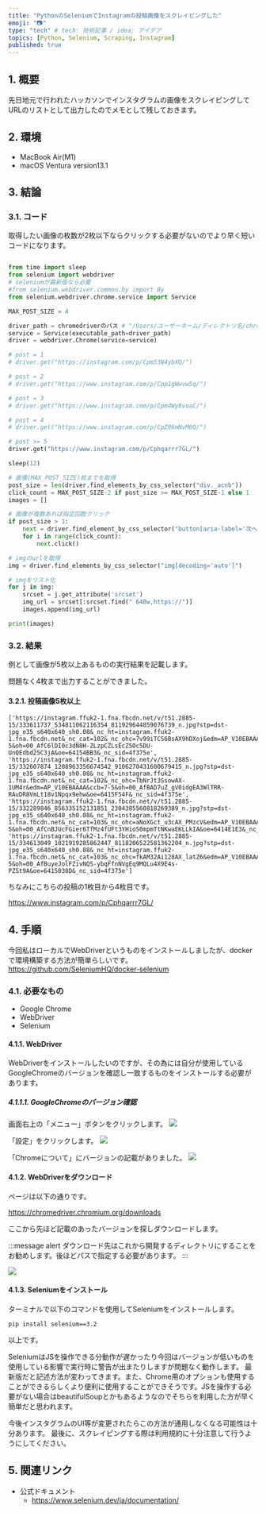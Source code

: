 ```yaml
---
title: "PythonのSeleniumでInstagramの投稿画像をスクレイピングした"
emoji: "📷"
type: "tech" # tech: 技術記事 / idea: アイデア
topics: [Python, Selenium, Scraping, Instagram]
published: true
---
```


## 1. 概要

先日地元で行われたハッカソンでインスタグラムの画像をスクレイピングしてURLのリストとして出力したのでメモとして残しておきます。

## 2. 環境

- MacBook Air(M1)
- macOS Ventura version13.1

## 3. 結論

### 3.1. コード

取得したい画像の枚数が2枚以下ならクリックする必要がないのでより早く短いコードになります。

```python:scraping.py

from time import sleep
from selenium import webdriver
# seleniumが最新版なら必要
#from selenium.webdriver.common.by import By
from selenium.webdriver.chrome.service import Service

MAX_POST_SIZE = 4

driver_path = chromedriverのパス # "/Users/ユーザーネーム/ディレクトリ名/chromedriver_mac_arm64/chromedriver"
service = Service(executable_path=driver_path)
driver = webdriver.Chrome(service=service)

# post = 1
# driver.get("https://instagram.com/p/Cpm53N4ybXQ/")

# post = 2
# driver.get("https://www.instagram.com/p/Cpp1gWwvw5q/")

# post = 3
# driver.get("https://www.instagram.com/p/Cpm4Wy8voaC/")

# post = 4
# driver.get("https://www.instagram.com/p/CpZ96mNvM6Q/")

# post >= 5
driver.get("https://www.instagram.com/p/Cphqarrr7GL/")

sleep(12)

# 画像(MAX_POST_SIZE)枚までを取得
post_size = len(driver.find_elements_by_css_selector("div._acnb"))
click_count = MAX_POST_SIZE-2 if post_size >= MAX_POST_SIZE-1 else 1
images = []

# 画像が複数あれば指定回数クリック
if post_size > 1:
    next = driver.find_element_by_css_selector("button[aria-label='次へ']")
    for i in range(click_count):
        next.click()

# imgのurlを取得
img = driver.find_elements_by_css_selector("img[decoding='auto']")

# imgをリスト化
for j in img:
    srcset = j.get_attribute('srcset')
    img_url = srcset[:srcset.find(" 640w,https://")]
    images.append(img_url)

print(images)

```

### 3.2. 結果

例として画像が5枚以上あるものの実行結果を記載します。

問題なく4枚まで出力することができました。

#### 3.2.1. 投稿画像5枚以上

```:terminal
['https://instagram.ffuk2-1.fna.fbcdn.net/v/t51.2885-15/333611737_534811062116354_811929644859076739_n.jpg?stp=dst-jpg_e35_s640x640_sh0.08&_nc_ht=instagram.ffuk2-1.fna.fbcdn.net&_nc_cat=102&_nc_ohc=7v99iTCS6BsAX9hDXoj&edm=AP_V10EBAAAA&ccb=7-5&oh=00_AfC6lDI0c3dN8H-ZLzpCZLsEcZ5Oc5DU-UnQEdbd25C3jA&oe=64154BB3&_nc_sid=4f375e', 
'https://instagram.ffuk2-1.fna.fbcdn.net/v/t51.2885-15/332607874_1208963356674542_9106270431600679415_n.jpg?stp=dst-jpg_e35_s640x640_sh0.08&_nc_ht=instagram.ffuk2-1.fna.fbcdn.net&_nc_cat=102&_nc_ohc=TbNrJt3SsowAX-1UM4r&edm=AP_V10EBAAAA&ccb=7-5&oh=00_AfBAD7uZ_gV0idgEA3WlTRR-RAuDR8VmLt18v1Npqx9ehw&oe=6415F54F&_nc_sid=4f375e', 
'https://instagram.ffuk2-1.fna.fbcdn.net/v/t51.2885-15/332289846_856335152131851_2304385560818269389_n.jpg?stp=dst-jpg_e35_s640x640_sh0.08&_nc_ht=instagram.ffuk2-1.fna.fbcdn.net&_nc_cat=103&_nc_ohc=aNoXGct_u3cAX_PMzcV&edm=AP_V10EBAAAA&ccb=7-5&oh=00_AfCnBJUcFGier6TfMz4fUFt3YHioS0mpmTtNKwaEKLLkIA&oe=6414E1E3&_nc_sid=4f375e', 
'https://instagram.ffuk2-1.fna.fbcdn.net/v/t51.2885-15/334613049_1021919285862447_8118206522581362204_n.jpg?stp=dst-jpg_e35_s640x640_sh0.08&_nc_ht=instagram.ffuk2-1.fna.fbcdn.net&_nc_cat=103&_nc_ohc=fkAM32Ai128AX_latZ6&edm=AP_V10EBAAAA&ccb=7-5&oh=00_AfBuyeJolFZivNQS-ybqFfnNVgEq9MQLu4X9E4s-PZSt9A&oe=6415038D&_nc_sid=4f375e']
```
ちなみにこちらの投稿の1枚目から4枚目です。

https://www.instagram.com/p/Cphqarrr7GL/

## 4. 手順

今回私はローカルでWebDriverというものをインストールしましたが、dockerで環境構築する方法が簡単らしいです。
https://github.com/SeleniumHQ/docker-selenium

### 4.1. 必要なもの

- Google Chrome
- WebDriver
- Selenium

#### 4.1.1. WebDriver
WebDriverをインストールしたいのですが、その為には自分が使用しているGoogleChromeのバージョンを確認し一致するものをインストールする必要があります。

##### 4.1.1.1. GoogleChromeのバージョン確認
画面右上の「メニュー」ボタンをクリックします。
![](/images/62ddcaadca0849/2023-03-14-22-29-18.png)

「設定」をクリックします。
![](/images/62ddcaadca0849/2023-03-14-22-36-02.png)

「Chromeについて」にバージョンの記載がありました。
![](/images/62ddcaadca0849/2023-03-14-22-38-01.png)

#### 4.1.2. WebDriverをダウンロード
ページは以下の通りです。

https://chromedriver.chromium.org/downloads

ここから先ほど記載のあったバージョンを探しダウンロードします。

:::message alert
ダウンロード先はこれから開発するディレクトリにすることをお勧めします。後ほどパスで指定する必要があります。
:::

![](/images/62ddcaadca0849/2023-03-14-22-42-53.png)

#### 4.1.3. Seleniumをインストール

ターミナルで以下のコマンドを使用してSeleniumをインストールします。

```:terminal
pip install selenium==3.2
```

以上です。

SeleniumはJSを操作できる分動作が遅かったり今回はバージョンが低いものを使用している影響で実行時に警告が出またりしますが問題なく動作します。
最新版だと記述方法が変わってきます。また、Chrome用のオプションも使用することができるらしくより便利に使用することができそうです。JSを操作する必要がない場合はbeautifulSoupとかもあるようなのでそちらを利用した方が早く簡単だと思われます。

今後インスタグラムのUI等が変更されたらこの方法が通用しなくなる可能性は十分あります。
最後に、スクレイピングする際は利用規約に十分注意して行うようにしてください。

## 5. 関連リンク
- 公式ドキュメント
  - https://www.selenium.dev/ja/documentation/ 
